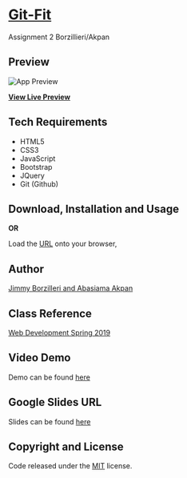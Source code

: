 # [Git-Fit](https://safe-refuge-35344.herokuapp.com/)
Assignment 2 Borzillieri/Akpan



## Preview

![App Preview]() 

**[View Live Preview](https://safe-refuge-35344.herokuapp.com/)**

## Tech Requirements
* HTML5
* CSS3
* JavaScript
* Bootstrap
* JQuery
* Git (Github)


## Download, Installation and Usage


**OR**

Load the [URL](https://safe-refuge-35344.herokuapp.com/) onto your browser, 


## Author
[Jimmy Borzilleri and Abasiama Akpan](https://github.com/jimfuego/Git-Fit)

## Class Reference 
[Web Development Spring 2019](http://johnguerra.co/classes/webDevelopment_spring_2019/)

## Video Demo
Demo can be found [here]()

## Google Slides URL
Slides can be found [here]()

## Copyright and License
Code released under the [MIT](https://github.com/BlackrockDigital/startbootstrap-resume/blob/gh-pages/LICENSE) license.
